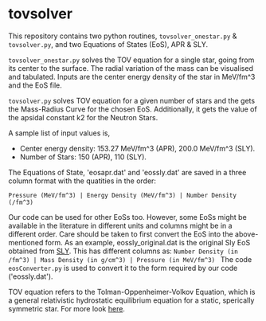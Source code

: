 # tovsolver

This repository contains two python routines, ```tovsolver_onestar.py``` & ```tovsolver.py```,  and two Equations of States (EoS), APR & SLY.

```tovsolver_onestar.py``` solves the TOV equation for a single star, going from its center to the surface. The radial variation of the mass can be visualised and tabulated. Inputs are the center energy density of the star in MeV/fm^3 and the EoS file. 

```tovsolver.py``` solves TOV equation for a given number of stars and the gets the Mass-Radius Curve for the chosen EoS. Additionally, it gets the value of the apsidal constant k2 for the Neutron Stars. 

A sample list of input values is, 
- Center energy density: 153.27 MeV/fm^3 (APR), 200.0 MeV/fm^3 (SLY).
- Number of Stars: 150 (APR), 110 (SLY).

The Equations of State, 'eosapr.dat' and 'eossly.dat' are saved in a three column format with the quatities in the order:
``` 
Pressure (MeV/fm^3) | Energy Density (MeV/fm^3) | Number Density (/fm^3) 
```

Our code can be used for other EoSs too. However, some EoSs might be available in the literature in different units and columns might be in a different order. Care should be taken to first convert the EoS into the above-mentioned form. As an example, eossly_original.dat is the original Sly EoS obtained from [SLY](https://github.com/thomascarreau/TOVsolver/tree/master/eos).
This has different columns as: ``` Number Density (in /fm^3) | Mass Density (in g/cm^3) | Pressure (in MeV/fm^3)  ```
The code ```eosConverter.py``` is used to convert it to the form required by our code ('eossly.dat'). 

TOV equation refers to the Tolman-Oppenheimer-Volkov Equation, which is a general relativistic hydrostatic equilibrium equation for a static, sperically symmetric star. For more look [here](https://www.wikiwand.com/en/Tolman%E2%80%93Oppenheimer%E2%80%93Volkoff_equation).

<!--- See Garg & Manjari 2019 for more details. --->
